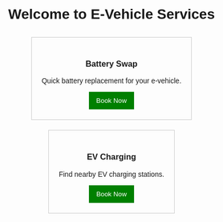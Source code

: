 <!DOCTYPE html>
<html lang="en">
<head>
    <meta charset="UTF-8">
    <meta name="viewport" content="width=device-width, initial-scale=1.0">
    <title>E-Vehicle Services</title>
    <style>
        body { font-family: Arial, sans-serif; text-align: center; margin: 50px; }
        .service-card { border: 1px solid #ccc; padding: 20px; margin: 10px; display: inline-block; }
        button { background-color: green; color: white; padding: 10px 15px; border: none; }
    </style>
</head>
<body>
    <h1>Welcome to E-Vehicle Services</h1>
    <div class="service-card">
        <h3>Battery Swap</h3>
        <p>Quick battery replacement for your e-vehicle.</p>
        <button onclick="bookService('Battery Swap')">Book Now</button>
    </div>
    <div class="service-card">
        <h3>EV Charging</h3>
        <p>Find nearby EV charging stations.</p>
        <button onclick="bookService('EV Charging')">Book Now</button>
    </div>
    <script>
        function bookService(service) {
            fetch('/book-service', {
                method: 'POST',
                headers: { 'Content-Type': 'application/json' },
                body: JSON.stringify({ service: service })
            }).then(response => response.json())
            .then(data => alert(data.message))
            .catch(error => console.error('Error:', error));
        }
    </script>
</body>
</html>
